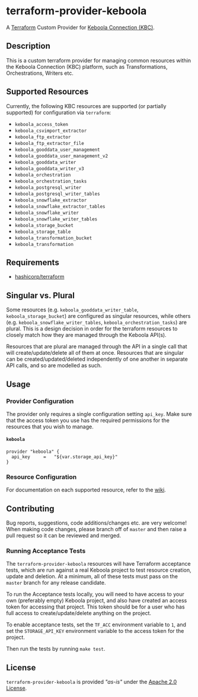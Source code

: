 # terraform-provider-keboola

A [Terraform](https://www.terraform.io) Custom Provider for [Keboola Connection (KBC)](https://www.keboola.com).

## Description

This is a custom terraform provider for managing common resources within the Keboola Connection (KBC) platform, such as Transformations, Orchestrations, Writers etc.

## Supported Resources

Currently, the following KBC resources are supported (or partially supported) for configuration via `terraform`:

* `keboola_access_token`
* `keboola_csvimport_extractor`
* `keboola_ftp_extractor`
* `keboola_ftp_extractor_file`
* `keboola_gooddata_user_management`
* `keboola_gooddata_user_management_v2`
* `keboola_gooddata_writer`
* `keboola_gooddata_writer_v3`
* `keboola_orchestration`
* `keboola_orchestration_tasks`
* `keboola_postgresql_writer`
* `keboola_postgresql_writer_tables`
* `keboola_snowflake_extractor`
* `keboola_snowflake_extractor_tables`
* `keboola_snowflake_writer`
* `keboola_snowflake_writer_tables`
* `keboola_storage_bucket`
* `keboola_storage_table`
* `keboola_transformation_bucket`
* `keboola_transformation`

## Requirements

* [hashicorp/terraform](https://github.com/hashicorp/terraform)

## Singular vs. Plural

Some resources (e.g. `keboola_gooddata_writer_table`, `keboola_storage_bucket`) are configured as singular resources, while others (e.g. `keboola_snowflake_writer_tables`, `keboola_orchestration_tasks`) are plural. This is a design decision in order for
the terraform resources to closely match how they are managed through the Keboola API(s).

Resources that are plural are managed through the API in a single call that will create/update/delete all of them at once.
Resources that are singular can be created/updated/deleted independently of one another in separate API calls, and so are modelled as such.

## Usage

### Provider Configuration

The provider only requires a single configuration setting `api_key`. Make sure that the access token you use has the required permissions
for the resources that you wish to manage.

#### `keboola`

```
provider "keboola" {
  api_key     =   "${var.storage_api_key}"
}
```

### Resource Configuration

For documentation on each supported resource, refer to the [wiki](https://github.com/paybyphone/terraform-provider-keboola/wiki).

## Contributing

Bug reports, suggestions, code additions/changes etc. are very welcome! When making code changes, please branch off of `master` and then raise a pull request so it can be reviewed and merged.

### Running Acceptance Tests

The `terraform-provider-keboola` resources will have Terraform acceptance tests, which are run against a real Keboola project to test resource creation, update and deletion. At a minimum, all of these tests must pass on the `master` branch for any release candidate.

To run the Acceptance tests locally, you will need to have access to your own (preferably empty) Keboola project, and also have created an access token for accessing that project. This token should be for a user who has full access to create/update/delete anything on the project.

To enable acceptance tests, set the `TF_ACC` environment variable to `1`, and set the `STORAGE_API_KEY` environment variable to the access token for the project.

Then run the tests by running `make test`.

## License
`terraform-provider-keboola` is provided *"as-is"* under the [Apache 2.0 License](https://www.apache.org/licenses/LICENSE-2.0).

